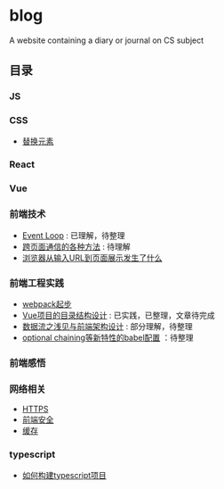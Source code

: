 # blog
A website containing a diary or journal on CS subject

## 目录

### JS

### CSS
- [替换元素](https://github.com/zerofront/blog/issues/1)

### React

### Vue 

### 前端技术
- [Event Loop]() : 已理解，待整理
- [跨页面通信的各种方法]() : 待理解
- [浏览器从输入URL到页面展示发生了什么](https://github.com/zerofront/blog/issues/5)

### 前端工程实践
- [webpack起步](https://github.com/zerofront/blog/issues/6)
- [Vue项目的目录结构设计]() : 已实践，已整理，文章待完成
- [数据流之浅见与前端架构设计]() : 部分理解，待整理
- [optional chaining等新特性的babel配置]() ：待整理

### 前端感悟

### 网络相关
- [HTTPS](https://github.com/zerofront/blog/issues/2)
- [前端安全](https://github.com/zerofront/blog/issues/3)
- [缓存](https://github.com/zerofront/blog/issues/4)

### typescript
- [如何构建typescript项目](https://github.com/zerofront/blog/issues/7)
